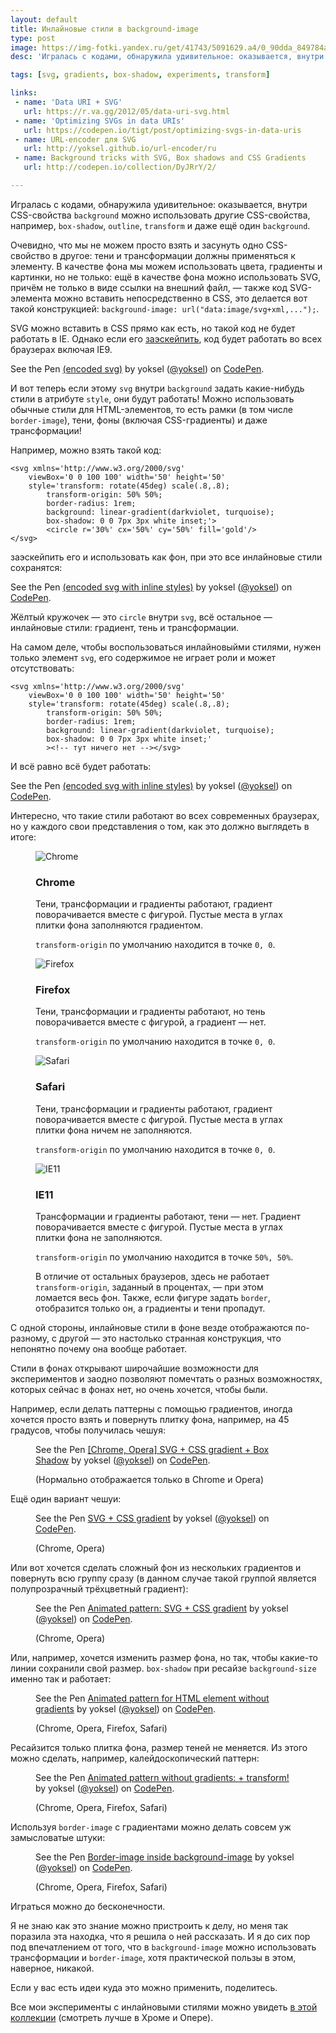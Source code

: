 ```yaml
---
layout: default
title: Инлайновые стили в background-image
type: post
image: https://img-fotki.yandex.ru/get/41743/5091629.a4/0_90dda_849784af_orig
desc: 'Игралась с кодами, обнаружила удивительное: оказывается, внутри CSS-свойства background можно использовать другие CSS-свойства, например, box-shadow, outline, transform и даже ещё один background!'

tags: [svg, gradients, box-shadow, experiments, transform]

links:
 - name: 'Data URI + SVG'
   url: https://r.va.gg/2012/05/data-uri-svg.html
 - name: 'Optimizing SVGs in data URIs'
   url: https://codepen.io/tigt/post/optimizing-svgs-in-data-uris
 - name: URL-encoder для SVG
   url: http://yoksel.github.io/url-encoder/ru
 - name: Background tricks with SVG, Box shadows and CSS Gradients
   url: http://codepen.io/collection/DyJRrY/2/

---
```


Игралась с кодами, обнаружила удивительное: оказывается, внутри CSS-свойства <code>background</code> можно использовать другие CSS-свойства, например, <code>box-shadow</code>, <code>outline</code>, <code>transform</code> и даже ещё один <code>background</code>.<!--more-->

Очевидно, что мы не можем просто взять и засунуть одно CSS-свойство в другое: тени и трансформации должны применяться к элементу. В качестве фона мы можем использовать цвета, градиенты и картинки, но не только: ещё в качестве фона можно использовать SVG, причём не только в виде ссылки на внешний файл, — также код SVG-элемента можно вставить непосредственно в CSS, это делается вот такой конструкцией: <code>background-image: url("data:image/svg+xml,...");</code>.

SVG можно вставить в CSS прямо как есть, но такой код не будет работать в IE. Однако если его <a href="http://yoksel.github.io/url-encoder/ru">заэскейпить</a>, код будет работать во всех браузерах включая IE9.

<p data-height="400" data-theme-id="4974" data-slug-hash="ammZbr" data-default-tab="css,result" data-user="yoksel" data-embed-version="2" class="codepen">See the Pen <a href="http://codepen.io/yoksel/pen/ammZbr/">(encoded svg)</a> by yoksel (<a href="http://codepen.io/yoksel">@yoksel</a>) on <a href="http://codepen.io">CodePen</a>.</p>
<script async src="//assets.codepen.io/assets/embed/ei.js"></script>

И вот теперь если этому <code>svg</code> внутри <code>background</code> задать какие-нибудь стили в атрибуте <code>style</code>, они будут работать! Можно использовать обычные стили для HTML-элементов, то есть рамки (в том числе <code>border-image</code>), тени, фоны (включая CSS-градиенты) и даже трансформации!

Например, можно взять такой код:

```markup
<svg xmlns='http://www.w3.org/2000/svg'
    viewBox='0 0 100 100' width='50' height='50'
    style='transform: rotate(45deg) scale(.8,.8);
        transform-origin: 50% 50%;
        border-radius: 1rem;
        background: linear-gradient(darkviolet, turquoise);
        box-shadow: 0 0 7px 3px white inset;'>
        <circle r='30%' cx='50%' cy='50%' fill='gold'/>
</svg>
```

заэскейпить его и использовать как фон, при это все инлайновые стили сохранятся:

<p data-height="400" data-theme-id="4974" data-slug-hash="BLQjoW" data-default-tab="css,result" data-user="yoksel" data-embed-version="2" class="codepen">See the Pen <a href="http://codepen.io/yoksel/pen/BLQjoW/">(encoded svg with inline styles)</a> by yoksel (<a href="http://codepen.io/yoksel">@yoksel</a>) on <a href="http://codepen.io">CodePen</a>.</p>
<script async src="//assets.codepen.io/assets/embed/ei.js"></script>

Жёлтый кружочек — это <code>circle</code> внутри <code>svg</code>, всё остальное — инлайновые стили: градиент, тень и трансформации.

На самом деле, чтобы воспользоваться инлайновыйми стилями, нужен только элемент <code>svg</code>, его содержимое не играет роли и может отсутствовать:

```markup
<svg xmlns='http://www.w3.org/2000/svg'
    viewBox='0 0 100 100' width='50' height='50'
    style='transform: rotate(45deg) scale(.8,.8);
        transform-origin: 50% 50%;
        border-radius: 1rem;
        background: linear-gradient(darkviolet, turquoise);
        box-shadow: 0 0 7px 3px white inset;'
        ><!-- тут ничего нет --></svg>
```

И всё равно всё будет работать:

<p data-height="400" data-theme-id="4974" data-slug-hash="WGoKAv" data-default-tab="css,result" data-user="yoksel" data-embed-version="2" class="codepen">See the Pen <a href="http://codepen.io/yoksel/pen/WGoKAv/">(encoded svg with inline styles)</a> by yoksel (<a href="http://codepen.io/yoksel">@yoksel</a>) on <a href="http://codepen.io">CodePen</a>.</p>
<script async src="//assets.codepen.io/assets/embed/ei.js"></script>

Интересно, что такие стили работают во всех современных браузерах, но у каждого свои представления о том, как это должно выглядеть в итоге:

<figure class="figure figure--text-on-right">
<img src="../assets/img/articles/inline-styles-in-bg/chrome.png" alt="Chrome">

<figcaption>
    <h3>Chrome</h3>
    <p>Тени, трансформации и градиенты работают, градиент поворачивается вместе с фигурой. Пустые места в углах плитки фона заполняются градиентом.</p>
    <p><code>transform-origin</code> по умолчанию находится в точке <code>0, 0</code>.</p>
</figcaption>
</figure>

<figure class="figure figure--text-on-right">
<img src="../assets/img/articles/inline-styles-in-bg/ff.png" alt="Firefox">

<figcaption>
    <h3>Firefox</h3>
    <p>Тени, трансформации и градиенты работают, но тень поворачивается вместе с фигурой, а градиент — нет.</p>
    <p><code>transform-origin</code> по умолчанию находится в точке <code>0, 0</code>.</p>
</figcaption>
</figure>

<figure class="figure figure--text-on-right">
<img src="../assets/img/articles/inline-styles-in-bg/safari.png" alt="Safari">

<figcaption>
    <h3>Safari</h3>
    <p>Тени, трансформации и градиенты работают, градиент поворачивается вместе с фигурой. Пустые места в углах плитки фона ничем не заполняются.</p>
    <p><code>transform-origin</code> по умолчанию находится в точке <code>0, 0</code>.</p>
</figcaption>
</figure>

<figure class="figure figure--text-on-right">
<img src="../assets/img/articles/inline-styles-in-bg/ie.png" alt="IE11">
<figcaption>
<h3>IE11</h3>
<p>Трансформации и градиенты работают, тени — нет. Градиент поворачивается вместе с фигурой. Пустые места в углах плитки фона не заполняются.</p>

<p><code>transform-origin</code> по умолчанию находится в точке <code>50%, 50%</code>.</p>

<p>В отличие от остальных браузеров, здесь не работает <code>transform-origin</code>, заданный в процентах, — при этом ломается весь фон. Также, если фигуре задать <code>border</code>, отобразится только он, а градиенты и тени пропадут.</p>
</figcaption>
</figure>

С одной стороны, инлайновые стили в фоне везде отображаются по-разному, с другой — это настолько странная конструкция, что непонятно почему она вообще работает.

Стили в фонах открывают широчайшие возможности для экспериментов и заодно позволяют помечтать о разных возможностях, которых сейчас в фонах нет, но очень хочется, чтобы были.

Например, если делать паттерны с помощью градиентов, иногда хочется просто взять и повернуть плитку фона, например, на 45 градусов, чтобы получилась чешуя:

<figure>
<p data-height="350" data-theme-id="4974" data-slug-hash="gwrKzJ" data-default-tab="result" data-user="yoksel" data-embed-version="2" class="codepen">See the Pen <a href="http://codepen.io/yoksel/pen/gwrKzJ/">[Chrome, Opera] SVG  + CSS gradient + Box Shadow</a> by yoksel (<a href="http://codepen.io/yoksel">@yoksel</a>) on <a href="http://codepen.io">CodePen</a>.</p>
<script async src="//assets.codepen.io/assets/embed/ei.js"></script>

<figcaption>(Нормально отображается только в Chrome и Opera)</figcaption>
</figure>

Ещё один вариант чешуи:

<figure>
<p data-height="350" data-theme-id="4974" data-slug-hash="amkjXg" data-default-tab="result" data-user="yoksel" data-embed-version="2" class="codepen">See the Pen <a href="http://codepen.io/yoksel/pen/amkjXg/">SVG  + CSS gradient</a> by yoksel (<a href="http://codepen.io/yoksel">@yoksel</a>) on <a href="http://codepen.io">CodePen</a>.</p>
<script async src="//assets.codepen.io/assets/embed/ei.js"></script>

<figcaption>(Chrome, Opera)</figcaption>
</figure>

Или вот хочется сделать сложный фон из нескольких градиентов и повернуть всю группу сразу (в данном случае такой группой является полупрозрачный трёхцветный градиент):

<figure>
<p data-height="420" data-theme-id="4974" data-slug-hash="RGRRvo" data-default-tab="result" data-user="yoksel" data-embed-version="2" class="codepen">See the Pen <a href="http://codepen.io/yoksel/pen/RGRRvo/">Animated pattern: SVG  + CSS gradient</a> by yoksel (<a href="http://codepen.io/yoksel">@yoksel</a>) on <a href="http://codepen.io">CodePen</a>.</p>
<script async src="//assets.codepen.io/assets/embed/ei.js"></script>

<figcaption>(Chrome, Opera)</figcaption>
</figure>

Или, например, хочется изменить размер фона, но так, чтобы какие-то линии сохранили свой размер. <code>box-shadow</code> при ресайзе <code>background-size</code> именно так и работает:

<figure>
<p data-height="400" data-theme-id="0" data-slug-hash="ORNqdx" data-default-tab="result" data-user="yoksel" data-embed-version="2" class="codepen">See the Pen <a href="http://codepen.io/yoksel/pen/ORNqdx/">Animated pattern for HTML element without gradients</a> by yoksel (<a href="http://codepen.io/yoksel">@yoksel</a>) on <a href="http://codepen.io">CodePen</a>.</p>
<script async src="//assets.codepen.io/assets/embed/ei.js"></script>

<figcaption>(Chrome, Opera, Firefox, Safari)</figcaption>
</figure>

Ресайзится только плитка фона, размер теней не меняется. Из этого можно сделать, например, калейдоскопический паттерн:

<figure>
<p data-height="430" data-theme-id="4974" data-slug-hash="QKNPjJ" data-default-tab="result" data-user="yoksel" data-embed-version="2" class="codepen">See the Pen <a href="http://codepen.io/yoksel/pen/QKNPjJ/">Animated pattern without gradients: + transform!</a> by yoksel (<a href="http://codepen.io/yoksel">@yoksel</a>) on <a href="http://codepen.io">CodePen</a>.</p>
<script async src="//assets.codepen.io/assets/embed/ei.js"></script>

<figcaption>(Chrome, Opera, Firefox, Safari)</figcaption>
</figure>

Используя <code>border-image</code> c градиентами можно делать совсем уж замысловатые штуки:

<figure>
<p data-height="350" data-theme-id="0" data-slug-hash="amkLvw" data-default-tab="result" data-user="yoksel" data-embed-version="2" class="codepen">See the Pen <a href="http://codepen.io/yoksel/pen/amkLvw/">Border-image inside background-image</a> by yoksel (<a href="http://codepen.io/yoksel">@yoksel</a>) on <a href="http://codepen.io">CodePen</a>.</p>
<script async src="//assets.codepen.io/assets/embed/ei.js"></script>

<figcaption>(Chrome, Opera, Firefox, Safari)</figcaption>
</figure>

Играться можно до бесконечности.

Я не знаю как это знание можно пристроить к делу, но меня так поразила эта находка, что я решила о ней рассказать. И я до сих пор под впечатлением от того, что в <code>background-image</code> можно использовать трансформации и <code>border-image</code>, хотя практической пользы в этом, наверное, никакой.

Если у вас есть идеи куда это можно применить, поделитесь.

Все мои эксперименты с инлайновыми стилями можно увидеть <a href="http://codepen.io/collection/DyJRrY/">в этой коллекции</a> (смотреть лучше в Хроме и Опере).
